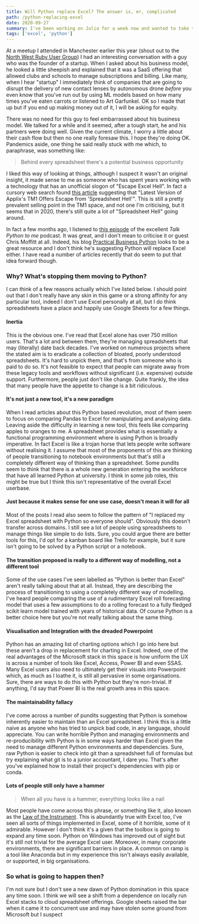 ```yaml
---
title: Will Python replace Excel? The answer is, er, complicated
path: /python-replacing-excel
date: 2020-09-27
summary: I've been working on Julia for a week now and wanted to take time out to clarify my dev workflow. I had a few headaches trying to get Julia code to update once I'd changed it and was a bit clueless about testing. I'm also a big fan of git hooks and wanted to use them to automate a few a checks and balances. Here's what I've learned so far.
tags: ['excel', 'python']
---
```


At a meetup I attended in Manchester earlier this year (shout out to the [North West Ruby User Group](https://www.meetup.com/North-West-Ruby-User-Group/)) I had an interesting conversation with a guy who was the founder of a startup. When I asked about his business model, he looked a little sheepish and explained that it was a SaaS offering that allowed clubs and schools to manage subscriptions and billing. Like many, when I hear "startup" I immediately think of companies that are going to disrupt the delivery of new contact lenses by autonomous drone _before_ you even know that you've run out by using ML models based on how many times you've eaten carrots or listened to Art Garfunkel. OK so I made that up but if you end up making money out of it, I will be asking for equity.

There was no need for this guy to feel embarrassed about his business model. We talked for a while and it seemed, after a tough start, he and his partners were doing well. Given the current climate, I worry a little about their cash flow but then no one really foresaw this. I hope they're doing OK. Pandemics aside, one thing he said really stuck with me which, to paraphrase, was something like:

> Behind every spreadsheet there's a potential business opportunity

I liked this way of looking at things, although I suspect it wasn't an original insight, it made sense to me as someone who has spent years working with a technology that has an unofficial slogon of "Escape Excel Hell". In fact a cursory web search found [this article](https://www.businesswire.com/news/home/20040511005458/en/Latest-Version-Applixs-TM1-Offers-Escape-Spreadsheet) suggesting that "Latest Version of Applix's TM1 Offers Escape from 'Spreadsheet Hell'". This is still a pretty prevalent selling point in the TM1 space, and not one I'm criticising, but it seems that in 2020, there's still quite a lot of "Spreadsheet Hell" going around.

In fact a few months ago, I listened to [this episode](https://talkpython.fm/episodes/show/200/escaping-excel-hell-with-python-and-pandas) of the excellent _Talk Python to me_ podcast. It was great, and I don't mean to criticise it or guest Chris Moffitt at all. Indeed, his blog [Practical Business Python](https://pbpython.com/) looks to be a great resource and I don't think he's suggesting Python will replace Excel either. I have read a number of articles recently that do seem to put that idea forward though. 

### Why? What's stopping them moving to Python? 

I can think of a few reasons actually which I've listed below. I should point out that I don't really have any skin in this game or a strong affinity for any particular tool, indeed I don't use Excel personally at all, but I do think spreadsheets have a place and happily use Google Sheets for a few things.

#### Inertia

This is the obvious one. I've read that Excel alone has over 750 million users. That's a lot and between them, they're managing spreadsheets that may (literally) date back decades. I've worked on numerous projects where the stated aim is to eradicate a collection of bloated, poorly understood spreadsheets. It's hard to unpick them, and that's from someone who is paid to do so. It's not feasible to expect that people can migrate away from these legacy tools and workflows without significant (i.e. expensive) outside support. Furthermore, people just don't like change. Quite frankly, the idea that many people have the appetite to change is a bit ridiculous.

#### It's not just a new tool, it's a new paradigm

When I read articles about this Python based revolution, most of them seem to focus on comparing Pandas to Excel for manipulating and analysing data. Leaving aside the difficulty in learning a new tool, this feels like comparing apples to oranges to me. A spreadsheet provides what is essentially a functional programming environment where is using Python is broadly imperative. In fact Excel is like a trojan horse that lets people write software without realising it. I assume that most of the proponents of this are thinking of people transitioning to notebook environments but that's still a completely different way of thinking than a spreadsheet. Some pundits seem to think that there is a whole new generation entering the workforce that have all learned Python at university. I think in some job roles, this might be true but I think this isn't representative of the overall Excel userbase.

#### Just because it makes sense for one use case, doesn't mean it will for all

Most of the posts I read also seem to follow the pattern of "I replaced my Excel spreadsheet with Python so everyone should". Obviously this doesn't transfer across domains. I still see a lot of people using spreadsheets to manage things like simple to do lists. Sure, you could argue there are better tools for this, I'd opt for a kanban board like Trello for example, but it sure isn't going to be solved by a Python script or a notebook.

#### The transition proposed is really to a different way of modelling, not a different tool

Some of the use cases I've seen labelled as "Python is better than Excel" aren't really talking about that at all. Instead, they are describing the process of transitioning to using a completely different way of modelling. I've heard people comparing the use of a rudimentary Excel roll forecasting model that uses a few assumptions to do a rolling forecast to a fully fledged scikit learn model trained with years of historical data. Of course Python is a better choice here but you're not really talking about the same thing.

#### Visualisation and Integration with the dreaded Powerpoint

Python has an amazing list of charting options which I go into here but these aren't a drop in replacement for charting in Excel. Indeed, one of the real advantages of the Microsoft stack in this space is how uniform the UX is across a number of tools like Excel, Access, Power BI and even SSAS. Many Excel users also need to ultimately get their visuals into Powerpoint which, as much as I loathe it, is still all pervasive in some organisations. Sure, there are ways to do this with Python but they're non-trivial. If anything, I'd say that Power BI is the real growth area in this space. 

#### The maintainability fallacy

I've come across a number of pundits suggesting that Python is somehow inherently easier to maintain than an Excel spreadsheet. I think this is a little naive as anyone who has tried to unpick bad code, in any language, should appreciate. You can write horrible Python and managing environments and re-producibility with Python is in some ways harder than Excel given the need to manage different Python environments and dependencies. Sure, raw Python is easier to check into git than a spreadsheet full of formulas but try explaining what git is to a junior accountant, I dare you. That's after you've explained how to install their project's dependencies with pip or conda. 


#### Lots of people still only have a hammer

> When all you have is a hammer, everything looks like a nail

Most people have come across this phrase, or something like it, also known as the [Law of the Instrument](https://en.wikipedia.org/wiki/Law_of_the_instrument). This is abundantly true with Excel too, I've seen all sorts of things implemented in Excel, some of it horrible, some of it admirable. However I don't think it's a given that the toolbox is going to expand any time soon. Python on Windows has improved out of sight but it's still not trivial for the average Excel user. Moreover, in many corporate environments, there are significant barriers in place. A common on ramp is a tool like Anaconda but in my experience this isn't always easily available, or supported, in big organisations. 

### So what is going to happen then? 

I'm not sure but I don't see a new dawn of Python domination in this space any time soon. I think we will see a shift from a dependence on locally run Excel stacks to cloud spreadsheet offerings. Google sheets raised the bar when it came it to concurrent use and may have stolen some ground from Microsoft but I suspect
